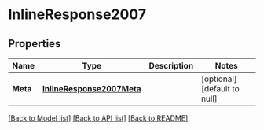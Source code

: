 # InlineResponse2007

## Properties
Name | Type | Description | Notes
------------ | ------------- | ------------- | -------------
**Meta** | [**InlineResponse2007Meta**](inline_response_200_7_meta.md) |  | [optional] [default to null]

[[Back to Model list]](../README.md#documentation-for-models) [[Back to API list]](../README.md#documentation-for-api-endpoints) [[Back to README]](../README.md)


